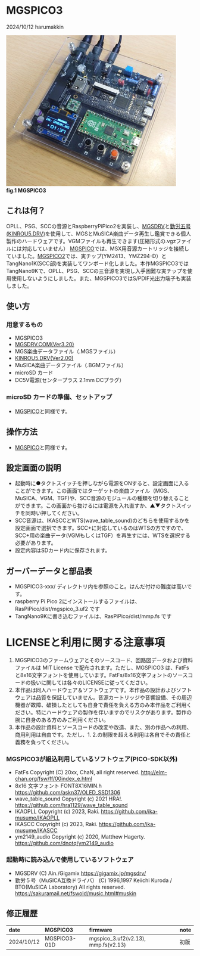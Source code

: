 # MGSPICO3 
2024/10/12 harumakkin

![mgspico3-01](docs/pics/mgspico3.png)</br>**fig.1 MGSPICO3**

## これは何？
OPLL、PSG、SCCの音源とRaspberryPiPico2を実装し、[MGSDRV](https://gigamix.jp/mgsdrv/)と[勤労五号(KINROU5.DRV)](https://sakuramail.net/fswold/music.html#muskin)を使用して、MGSとMuSICA楽曲データ再生し鑑賞できる個人製作のハードウェアです。VGMファイルも再生できます(圧縮形式の.vgzファイルには対応していません）
[MGSPICO](https://github.com/cliffgraph/MGSPICO)では、MSX用音源カートリッジを接続していました。[MGSPICO2](https://github.com/cliffgraph/MGSPICO2)では、実チップ(YM2413、YMZ294-D）とTangNano1K(SCC部)を実装してワンボード化しました。本作MGSPICO3ではTangNano9Kで、OPLL、PSG、SCCの三音源を実現し入手困難な実チップを使用使用しないようにしました。また、MGSPICO3ではS/PDIF光出力端子も実装しました。

## 使い方
### 用意するもの
- MGSPICO3
- [MGSDRV.COM(Ver3.20)](https://gigamix.jp/mgsdrv/)
- MGS楽曲データファイル（.MGSファイル）
- [KINROU5.DRV(Ver2.00)](https://sakuramail.net/fswold/music.html#muskin)
- MuSICA楽曲データファイル（.BGMファイル）
- microSD カード
- DC5V電源(センタープラス 2.1mm DCプラグ）

### microSD カードの準備、セットアップ
- [MGSPICO](https://github.com/cliffgraph/MGSPICO)と同様です。

## 操作方法
- [MGSPICO](https://github.com/cliffgraph/MGSPICO)と同様です。

## 設定画面の説明
- 起動時に●タクトスイッチを押しながら電源をONすると、設定画面に入ることができます。この画面ではターゲットの楽曲ファイル（MGS、MuSICA、VGM、TGF)や、SCC音源のモジュールの種類を切り替えることができます。この画面から抜けるには電源を入れ直すか、▲▼タクトスイッチを同時い押してください。
- SCC音源は、IKASCCとWTS(wave_table_sound)のどちらを使用するかを設定画面で選択できます。SCC+に対応しているのはWTSの方ですので、SCC+用の楽曲データ(VGMもしくはTGF）を再生すには、WTSを選択する必要があります。
- 設定内容はSDカード内に保存されます。

## ガーバーデータと部品表
- MGSPICO3-xxx/ ディレクトリ内を参照のこと。はんだ付けの難度は高いです。
- raspberry Pi Pico 2にインストールするファイルは、RasPiPico/dist/mgspico_3.uf2 です
- TangNano9Kに書き込むファイルは、RasPiPico/dist/mmp.fs です

# LICENSEと利用に関する注意事項
1. MGSPICO3のファームウェアとそのソースコード、回路図データおよび資料ファイルは MIT License で配布されます。ただし、MGSPICO3 は、FatFsと8x16文字フォントを使用しています。FatFs/8x16文字フォントのソースコードの扱いに関しては各々のLICENSEに従ってください。
2. 本作品は同人ハードウェア＆ソフトウェアです。本作品の設計およびソフトウェアは品質を保証していません。音源カートリッジや音響設備、その周辺機器が故障、破損したとしても自身で責任を負える方のみ本作品をご利用ください。特にハードウェアの製作を伴いますのでリスクがあります。製作の腕に自身のある方のみご利用ください。
3. 本作品の設計資料とソースコードの改変や改造、また、別の作品への利用、商用利用は自由です。ただし、1. 2.の制限を超える利用は各自でその責任と義務を負ってください。

### MGSPICO3が組込利用しているソフトウェア(PICO-SDK以外)
- FatFs Copyright (C) 20xx, ChaN, all right reserved. http://elm-chan.org/fsw/ff/00index_e.html
- 8x16 文字フォント FONT8X16MIN.h https://github.com/askn37/OLED_SSD1306
- wave_table_sound Copyright (c) 2021 HRA!. https://github.com/hra1129/wave_table_sound 
- IKAOPLL Copyright (c) 2023, Raki. https://github.com/ika-musume/IKAOPLL
- IKASCC Copyright (c) 2023, Raki. https://github.com/ika-musume/IKASCC
- ym2149_audio Copyright (c) 2020, Matthew Hagerty. https://github.com/dnotq/ym2149_audio

### 起動時に読み込んで使用しているソフトウェア
- MGSDRV (C) Ain./Gigamix https://gigamix.jp/mgsdrv/
- 勤労５号（MuSICA互換ドライバ）
(C) 1996,1997 Keiichi Kuroda / BTO(MuSICA Laboratory) All rights reserved. https://sakuramail.net/fswold/music.html#muskin

## 修正履歴
|date|MGSPICO3|firmware|note|
|:--|:--|:--|:--|
|2024/10/12|MGSPICO3-01D|mgspico_3.uf2(v2.13), mmp.fs(v2.13)|初版|

